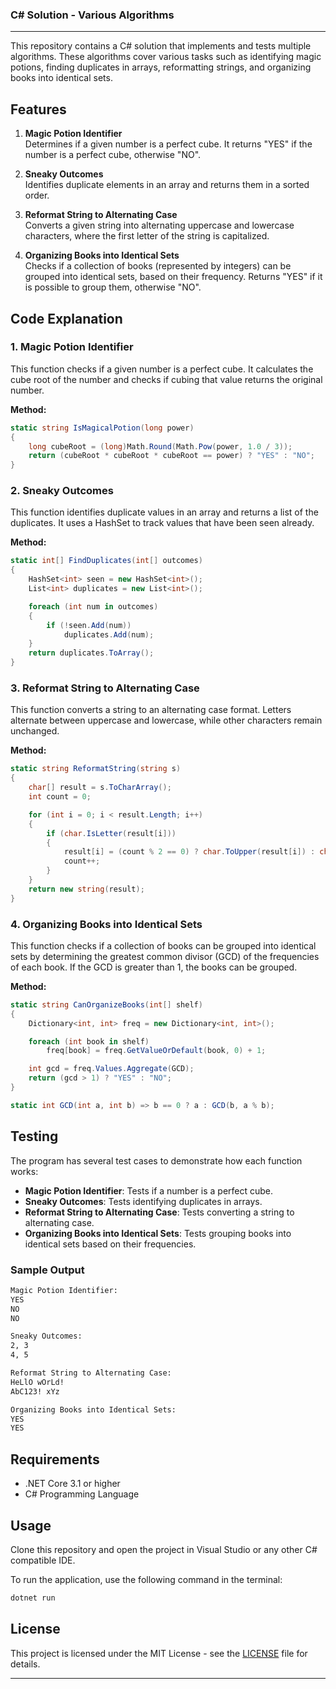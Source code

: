 


### C# Solution - Various Algorithms
---
This repository contains a C# solution that implements and tests multiple algorithms. These algorithms cover various tasks such as identifying magic potions, finding duplicates in arrays, reformatting strings, and organizing books into identical sets.

## Features

1. **Magic Potion Identifier**  
   Determines if a given number is a perfect cube. It returns "YES" if the number is a perfect cube, otherwise "NO".

2. **Sneaky Outcomes**  
   Identifies duplicate elements in an array and returns them in a sorted order.

3. **Reformat String to Alternating Case**  
   Converts a given string into alternating uppercase and lowercase characters, where the first letter of the string is capitalized.

4. **Organizing Books into Identical Sets**  
   Checks if a collection of books (represented by integers) can be grouped into identical sets, based on their frequency. Returns "YES" if it is possible to group them, otherwise "NO".

## Code Explanation

### 1. Magic Potion Identifier
This function checks if a given number is a perfect cube. It calculates the cube root of the number and checks if cubing that value returns the original number.

**Method:**
```csharp
static string IsMagicalPotion(long power)
{
    long cubeRoot = (long)Math.Round(Math.Pow(power, 1.0 / 3));
    return (cubeRoot * cubeRoot * cubeRoot == power) ? "YES" : "NO";
}
```

### 2. Sneaky Outcomes
This function identifies duplicate values in an array and returns a list of the duplicates. It uses a HashSet to track values that have been seen already.

**Method:**
```csharp
static int[] FindDuplicates(int[] outcomes)
{
    HashSet<int> seen = new HashSet<int>();
    List<int> duplicates = new List<int>();

    foreach (int num in outcomes)
    {
        if (!seen.Add(num))
            duplicates.Add(num);
    }
    return duplicates.ToArray();
}
```

### 3. Reformat String to Alternating Case
This function converts a string to an alternating case format. Letters alternate between uppercase and lowercase, while other characters remain unchanged.

**Method:**
```csharp
static string ReformatString(string s)
{
    char[] result = s.ToCharArray();
    int count = 0;

    for (int i = 0; i < result.Length; i++)
    {
        if (char.IsLetter(result[i]))
        {
            result[i] = (count % 2 == 0) ? char.ToUpper(result[i]) : char.ToLower(result[i]);
            count++;
        }
    }
    return new string(result);
}
```

### 4. Organizing Books into Identical Sets
This function checks if a collection of books can be grouped into identical sets by determining the greatest common divisor (GCD) of the frequencies of each book. If the GCD is greater than 1, the books can be grouped.

**Method:**
```csharp
static string CanOrganizeBooks(int[] shelf)
{
    Dictionary<int, int> freq = new Dictionary<int, int>();

    foreach (int book in shelf)
        freq[book] = freq.GetValueOrDefault(book, 0) + 1;

    int gcd = freq.Values.Aggregate(GCD);
    return (gcd > 1) ? "YES" : "NO";
}

static int GCD(int a, int b) => b == 0 ? a : GCD(b, a % b);
```

## Testing

The program has several test cases to demonstrate how each function works:

- **Magic Potion Identifier**: Tests if a number is a perfect cube.
- **Sneaky Outcomes**: Tests identifying duplicates in arrays.
- **Reformat String to Alternating Case**: Tests converting a string to alternating case.
- **Organizing Books into Identical Sets**: Tests grouping books into identical sets based on their frequencies.

### Sample Output
```bash
Magic Potion Identifier:
YES
NO
NO

Sneaky Outcomes:
2, 3
4, 5

Reformat String to Alternating Case:
HeLlO wOrLd!
AbC123! xYz

Organizing Books into Identical Sets:
YES
YES
```

## Requirements

- .NET Core 3.1 or higher
- C# Programming Language

## Usage

Clone this repository and open the project in Visual Studio or any other C# compatible IDE.

To run the application, use the following command in the terminal:
```bash
dotnet run
```

## License

This project is licensed under the MIT License - see the [LICENSE](LICENSE) file for details.

---
